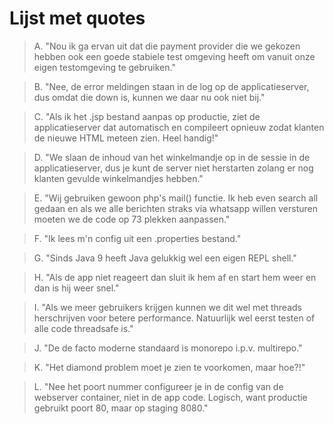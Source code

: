 # Lijst met quotes

> A. "Nou ik ga ervan uit dat die payment provider die we gekozen hebben ook een goede stabiele test omgeving heeft om vanuit onze eigen testomgeving te gebruiken."

> B. "Nee, de error meldingen staan in de log op de applicatieserver, dus omdat die down is, kunnen we daar nu ook niet bij."

> C. "Als ik het .jsp bestand aanpas op productie, ziet de applicatieserver dat automatisch en compileert opnieuw zodat klanten de nieuwe HTML meteen zien. Heel handig!"

> D. "We slaan de inhoud van het winkelmandje op in de sessie in de applicatieserver, dus je kunt de server niet herstarten zolang er nog klanten gevulde winkelmandjes hebben."

> E. "Wij gebruiken gewoon php's mail() functie. Ik heb even search all gedaan en  als we alle berichten straks via whatsapp willen versturen moeten we de code op 73 plekken aanpassen."

> F. "Ik lees m'n config uit een .properties bestand."

> G. "Sinds Java 9 heeft Java gelukkig wel een eigen REPL shell."

> H. "Als de app niet reageert dan sluit ik hem af en start hem weer en dan is hij weer snel."

> I. "Als we meer gebruikers krijgen kunnen we dit wel met threads herschrijven voor betere performance. Natuurlijk wel eerst testen of alle code threadsafe is."

> J. "De de facto moderne standaard is monorepo i.p.v. multirepo."

> K. "Het diamond problem moet je zien te voorkomen, maar hoe?!"

> L. "Nee het poort nummer configureer je in de config van de webserver container, niet in de app code. Logisch, want productie gebruikt poort 80, maar op staging 8080."
